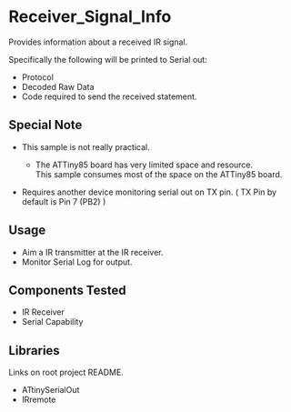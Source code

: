 # Receiver_Signal_Info

Provides information about a received IR signal. 

Specifically the following will be printed to Serial out: 
- Protocol
- Decoded Raw Data
- Code required to send the received statement.

## Special Note

- This sample is not really practical.
	- The ATTiny85 board has very limited space and resource.  
	  This sample consumes most of the space on the ATTiny85 board.  
	  
- Requires another device monitoring serial out on TX pin. 
  ( TX Pin by default is Pin 7 (PB2) )
  
## Usage
- Aim a IR transmitter at the IR receiver.  
- Monitor Serial Log for output. 
## Components Tested
- IR Receiver
- Serial Capability
## Libraries
Links on root project README.
- ATtinySerialOut
- IRremote
